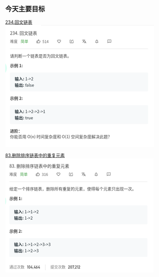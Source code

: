 ## 今天主要目标
[234.回文链表](https://leetcode-cn.com/problems/palindrome-linked-list/)
![palindrome-linked-list](./today/images/palindrome-linked-list.png)

[83.删除排序链表中的重复元素](https://leetcode-cn.com/problems/remove-duplicates-from-sorted-list/)
![remove-duplicates-from-sorted-list](./today/images/remove-duplicates-from-sorted-list.png)

